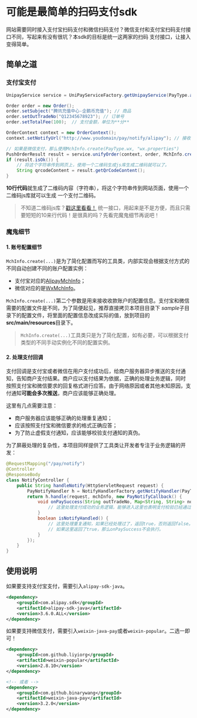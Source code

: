 # 可能是最简单的扫码支付sdk

网站需要同时接入支付宝扫码支付和微信扫码支付？微信支付和支付宝扫码支付接口不同，写起来有没有很坑？本sdk的目标是统一这两家的扫码
支付接口，让接入变得简单。

## 简单之道

### 支付宝支付

```java
UnipayService service = UniPayServiceFactory.getUnipayService(PayType.alipay); // 微信支付使用PayType.wx

Order order = new Order();
order.setSubject("腾讯充值中心-企鹅币充值"); // 商品
order.setOutTradeNo("Q12345678923"); // 订单号
order.setTotalFee(100);  // 支付金额，单位为**分**

OrderContext context = new OrderContext();
context.setNotifyUrl("http://www.youdomain/pay/notify/alipay"); // 接收支付回调的url

// 如果是微信支付，那么使用MchInfo.create(PayType.wx, "wx.properties")
PushOrderResult result = service.unifyOrder(context, order, MchInfo.create(PayType.alipay, "zfb_test.properties"));
if (result.isOk()) {
    // 将这个字符串传到网页上，使用一个二维码生成js库生成二维码就可以了。
    String qrcodeContent = result.getQrCodeContent();
}
```

**10行代码**就生成了二维码内容（字符串），将这个字符串传到网站页面，使用一个二维码js库就可以生成
一个支付二维码。

> 不知道二维码js库？[戳这里看看！](https://github.com/davidshimjs/qrcodejs)
> 统一接口，用起来是不是方便，而且只需要短短的10来行代码！是很真的吗？先看完魔鬼细节再说吧！

### 魔鬼细节

#### 1. 账号配置细节

`MchInfo.create(...)`是为了简化配置而写的工具类，内部实现会根据支付方式的不同自动创建不同的账户配置实例：

* 支付宝对应的[AlipayMchInfo](https://github.com/gaols/unipay/blob/master/src/main/java/com/github/gaols/unipay/alipay/AlipayMchInfo.java)；
* 微信对应的是[WxMchInfo](https://github.com/gaols/unipay/blob/master/src/main/java/com/github/gaols/unipay/wxpay/WxMchInfo.java)。

`MchInfo.create(...)`第二个参数是用来接收收款账户的配置信息。支付宝和微信需要的配置文件是不同，为了简便起见，推荐直接拷贝本项目目录下
*sample*子目录下的配置文件，将里面的配置信息改成实际的值，放到项目的**src/main/resources**目录下。

> `MchInfo.create(...)`工具类只是为了简化配置，如有必要，可以根据支付类型的不同手动实例化不同的配置实例。

#### 2. 处理支付回调

支付回调是支付宝或者微信在用户支付成功后，给商户服务器异步推送的支付通知，告知商户支付结果。商户应以支付结果为依据，正确的处理业务逻辑，同时
按照支付宝和微信要求的回复格式进行应答。由于网络原因或者其他未知原因，支付通知**可能会多次推送**，商户应该能够正确处理。

这里有几点需要注意：

* 商户服务器应该能够正确的处理重复通知；
* 应该按照支付宝和微信要求的格式正确应答；
* 为了防止虚假支付通知，应该能够校验支付通知的真伪。

为了屏蔽处理的复杂性，本项目同样提供了工具类让开发者专注于业务逻辑的开发：

```java
@RequestMapping("/pay/notify")
@Controller
@ResponseBody
class NotifyController {
    public String handleNotify(HttpServletRequest request) {
        PayNotifyHandler h = NotifyHandlerFactory.getNotifyHandler(PayType.wx); // 如果是支付宝支付回调使用PayType.alipay
        return h.handle(request, mchInfo, new PayNotifyCallback() {
            void onPaySuccess(String outTradeNo, Map<String, String> notifyParas) {
                // 这里处理支付成功的业务逻辑，能够进入这里也表明支付校验已经通过。
            }
            boolean isNotifyHandled() {
                // 这里处理重复通知，如果已经处理过了，返回true，否则返回false。
                // 如果这里返回了true，那么onPaySuccess不会执行。
            }
        });
    }
}
```

## 使用说明

如果要支持支付宝支付，需要引入`alipay-sdk-java`。

```xml
<dependency>
    <groupId>com.alipay.sdk</groupId>
    <artifactId>alipay-sdk-java</artifactId>
    <version>3.6.0.ALL</version>
</dependency>
```

如果要支持微信支付，需要引入`weixin-java-pay`或者`weixin-popular`。二选一即可！

```xml
<dependency>
    <groupId>com.github.liyiorg</groupId>
    <artifactId>weixin-popular</artifactId>
    <version>2.8.10</version>
</dependency>

<!-- 或者 -->
<dependency>
    <groupId>com.github.binarywang</groupId>
    <artifactId>weixin-java-pay</artifactId>
    <version>3.2.0</version>
</dependency>
```
